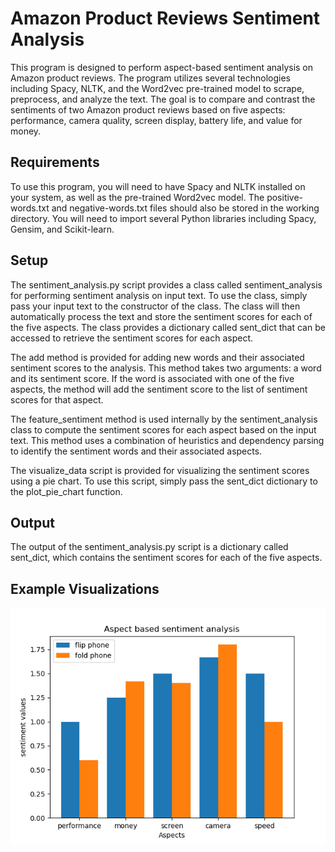 # Amazon Product Reviews Sentiment Analysis

This program is designed to perform aspect-based sentiment analysis on Amazon product reviews. The program utilizes several technologies including Spacy, NLTK, and the Word2vec pre-trained model to scrape, preprocess, and analyze the text. The goal is to compare and contrast the sentiments of two Amazon product reviews based on five aspects: performance, camera quality, screen display, battery life, and value for money.

## Requirements

To use this program, you will need to have Spacy and NLTK installed on your system, as well as the pre-trained Word2vec model. The positive-words.txt and negative-words.txt files should also be stored in the working directory. You will need to import several Python libraries including Spacy, Gensim, and Scikit-learn.

## Setup

The sentiment_analysis.py script provides a class called sentiment_analysis for performing sentiment analysis on input text. To use the class, simply pass your input text to the constructor of the class. The class will then automatically process the text and store the sentiment scores for each of the five aspects. The class provides a dictionary called sent_dict that can be accessed to retrieve the sentiment scores for each aspect.

The add method is provided for adding new words and their associated sentiment scores to the analysis. This method takes two arguments: a word and its sentiment score. If the word is associated with one of the five aspects, the method will add the sentiment score to the list of sentiment scores for that aspect.

The feature_sentiment method is used internally by the sentiment_analysis class to compute the sentiment scores for each aspect based on the input text. This method uses a combination of heuristics and dependency parsing to identify the sentiment words and their associated aspects.

The visualize_data script is provided for visualizing the sentiment scores using a pie chart. To use this script, simply pass the sent_dict dictionary to the plot_pie_chart function.

## Output

The output of the sentiment_analysis.py script is a dictionary called sent_dict, which contains the sentiment scores for each of the five aspects.

## Example Visualizations

![Pie Chart of Sentiment Scores for Five Aspects](absa_barPlot.png)
